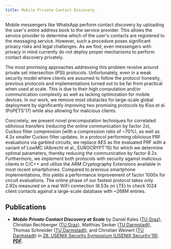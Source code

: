 ```yaml
---
title: Mobile Private Contact Discovery
---
```


Mobile messengers like WhatsApp perform contact discovery by uploading the user's entire address book to the service provider. This allows the service provider to determine which of the user's contacts are registered to the messaging service. However, such a procedure poses significant privacy risks and legal challenges. As we find, even messengers with privacy in mind currently do not deploy proper mechanisms to perform contact discovery privately.

The most promising approaches addressing this problem revolve around private set intersection (PSI) protocols. Unfortunately, even in a weak security model where clients are assumed to follow the protocol honestly, previous protocols and implementations turned out to be far from practical when used at scale. This is due to their high computation and/or communication complexity as well as lacking optimization for mobile devices. In our work, we remove most obstacles for large-scale global deployment by significantly improving two promising protocols by Kiss et al. (PoPETS'17) while also allowing for malicious clients.

Concretely, we present novel precomputation techniques for correlated oblivious transfers (reducing the online communication by factor 2x), Cuckoo filter compression (with a compression ratio of ~70%), as well as 4.3x smaller Cuckoo filter updates. In a protocol performing oblivious PRF evaluations via garbled circuits, we replace AES as the evaluated PRF with a variant of LowMC (Albrecht et al., EUROCRYPT'15) for which we determine optimal parameters, thereby reducing the communication by factor 8.2x. Furthermore, we implement both protocols with security against malicious clients in C/C++ and utilize the ARM Cryptography Extensions available in most recent smartphones. Compared to previous smartphone implementations, this yields a performance improvement of factor 1000x for circuit evaluations. The online phase of our fastest protocol takes only 2.92s measured on a real WiFi connection (6.53s on LTE) to check 1024 client contacts against a large-scale database with ~268M entries.

Publications
------------
 * **_Mobile Private Contact Discovery at Scale_** by Daniel Kales ([TU Graz](https://www.iaik.tugraz.at/content/about_iaik/people/kales_daniel/)), Christian Rechberger ([TU Graz](https://www.iaik.tugraz.at/content/about_iaik/people/rechberger_christian/)), Matthias Senker ([TU Darmstadt](https://www.encrypto.de/)), Thomas Schneider ([TU Darmstadt](https://www.encrypto.de/tschneider)), and Christian Weinert ([TU Darmstadt](https://www.encrypto.de/cweinert)) in [28. USENIX Security Symposium (USENIX Security'19)](https://www.usenix.org/conference/usenixsecurity19). **[PDF](https://contact-discovery.github.io/pubs/KRSSW19.pdf)**.